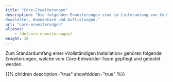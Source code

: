 ```yaml
---
title: "Core-Erweiterungen"
description: "Die folgenden Erweiterungen sind im Lieferumfang von Contao enthalten: Nachrichten, Events, FAQ, 
Newsletter, Kommentare und Auflistungen."
url: "core-erweiterungen"
aliases:
    - /de/core-erweiterungen/
weight: 10
---
```


Zum Standardumfang einer »Vollständigen Installation« gehören folgende Erweiterungen, welche vom Core-Entwickler-Team
gepflegt und getestet werden.

{{% children description="true" showhidden="true" %}}

